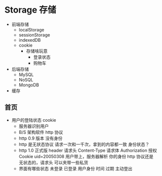 # Storage 存储

- 前端存储
  - localStorage
  - sessionStorage
  - indexedDB
  - cookie
    - 存储啥玩意
      - 登录状态
      - 购物车
- 后端存储
  - MySQL
  - NoSQL
  - MongoDB
- 缓存

## 首页

- 用户的登陆状态
  cookie
  - 服务器识别用户
  - B/S 架构软件 http 协议
  - http 0.9 版本 没有身份
  - http 是无状态协议
    请求一次和一千次，拿到的内容都一致
    身份状态？
  - http 1.0 正式版
    header 请求头
    Content-Type 请求体
    Authorization 授权
    Cookie uid=20050308
    用户带上，服务器解析 你的身份
    http 协议还是无状态的，请求头 可以夹带一些私货
  - 界面有哪些状态
    未登录 已登录 用户身份 时间 过期 主动登出